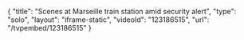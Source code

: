 {
    "title": "Scenes at Marseille train station amid security alert",
    "type": "solo",
    "layout": "iframe-static",
    "videoId": "123186515",
    "url": "\/tvpembed\/123186515"
}
